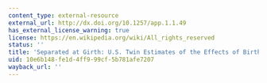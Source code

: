 ```yaml
---
content_type: external-resource
external_url: http://dx.doi.org/10.1257/app.1.1.49
has_external_license_warning: true
license: https://en.wikipedia.org/wiki/All_rights_reserved
status: ''
title: 'Separated at Girth: U.S. Twin Estimates of the Effects of Birth Weight'
uid: 10e6b148-fe1d-4ff9-99cf-5b781afe7207
wayback_url: ''
---
```

